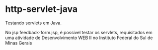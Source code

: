 # http-servlet-java
Testando servlets em Java.

No jsp feedback-form.jsp, é possível testar os servlets, requisitados em uma atividade de Desenvolvimento WEB II no Instituto Federal do Sul de Minas Gerais
